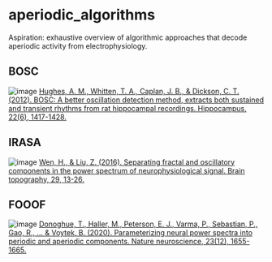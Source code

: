 # aperiodic_algorithms
Aspiration: exhaustive overview of algorithmic approaches that decode aperiodic activity from electrophysiology.

## BOSC

![image](https://github.com/dreslerlab/aperiodic_algorithms/assets/15858293/c88ddf24-dbb4-46be-befc-9ca757d4662a)
[Hughes, A. M., Whitten, T. A., Caplan, J. B., & Dickson, C. T. (2012). BOSC: A better oscillation detection method, extracts both sustained and transient rhythms from rat hippocampal recordings. Hippocampus, 22(6), 1417-1428.](https://doi.org/10.1002/hipo.20979)

## IRASA

![image](https://github.com/dreslerlab/aperiodic_algorithms/assets/15858293/0231c150-05d0-4587-ab03-92d1d915a39f)
[Wen, H., & Liu, Z. (2016). Separating fractal and oscillatory components in the power spectrum of neurophysiological signal. Brain topography, 29, 13-26.](https://doi.org/10.1007%2Fs10548-015-0448-0)

## FOOOF

![image](https://github.com/dreslerlab/aperiodic_algorithms/assets/15858293/f24869f7-1d2b-479c-a818-e2c70026c6a3)
[Donoghue, T., Haller, M., Peterson, E. J., Varma, P., Sebastian, P., Gao, R., ... & Voytek, B. (2020). Parameterizing neural power spectra into periodic and aperiodic components. Nature neuroscience, 23(12), 1655-1665.](https://doi.org/10.1038/s41593-020-00744-x)
